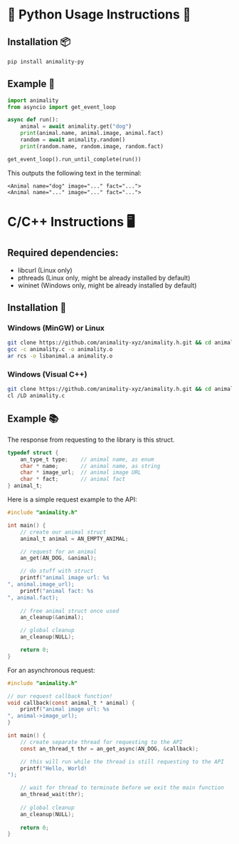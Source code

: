 
# 🐍 Python Usage Instructions 📘

## Installation 📦
```bash
pip install animality-py
```

## Example 🌟
```python
import animality
from asyncio import get_event_loop

async def run():
    animal = await animality.get("dog")
    print(animal.name, animal.image, animal.fact)
    random = await animality.random()
    print(random.name, random.image, random.fact)

get_event_loop().run_until_complete(run())
```
This outputs the following text in the terminal:
```
<Animal name="dog" image="..." fact="...">
<Animal name="..." image="..." fact="...">
```

# C/C++ Instructions 🖥️

## Required dependencies:
- libcurl (Linux only)
- pthreads (Linux only, might be already installed by default)
- wininet (Windows only, might be already installed by default)

## Installation 🚀
### Windows (MinGW) or Linux
```bash
git clone https://github.com/animality-xyz/animality.h.git && cd animality.h/
gcc -c animality.c -o animality.o
ar rcs -o libanimal.a animality.o
```

### Windows (Visual C++)
```bash
git clone https://github.com/animality-xyz/animality.h.git && cd animality.h
cl /LD animality.c
```

## Example 📚
The response from requesting to the library is this struct.
```c
typedef struct {
    an_type_t type;    // animal name, as enum
    char * name;       // animal name, as string
    char * image_url;  // animal image URL
    char * fact;       // animal fact
} animal_t;
```

Here is a simple request example to the API:
```c
#include "animality.h"

int main() {
    // create our animal struct
    animal_t animal = AN_EMPTY_ANIMAL;

    // request for an animal
    an_get(AN_DOG, &animal);

    // do stuff with struct
    printf("animal image url: %s
", animal.image_url);
    printf("animal fact: %s
", animal.fact);
    
    // free animal struct once used
    an_cleanup(&animal);

    // global cleanup
    an_cleanup(NULL);

    return 0;
}
```

For an asynchronous request:
```c
#include "animality.h"

// our request callback function!
void callback(const animal_t * animal) {
    printf("animal image url: %s
", animal->image_url);
}

int main() {
    // create separate thread for requesting to the API
    const an_thread_t thr = an_get_async(AN_DOG, &callback);

    // this will run while the thread is still requesting to the API
    printf("Hello, World!
");

    // wait for thread to terminate before we exit the main function
    an_thread_wait(thr);
    
    // global cleanup
    an_cleanup(NULL);
    
    return 0;
}
```
